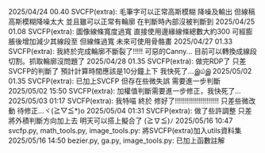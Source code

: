 2025/04/24 00.40 SVCFP(extra): 毛筆字可以正常高斯模糊 降噪及輸出 但線稿高斯模糊降噪太大 並且雖可以正常有輪廓 在判斷時內部沒被判斷到
2025/04/25 01.08 SVCFP(extra): 圖像線條寬度過寬 直接使用邊緣線條總數大約300 可經膨脹後增加減少其線段至 但線條過寬 未來可使用骨骼畫
2025/04/27 01.33 SVCFP(extra): 我終於完成輪廓不斷裂了!!!!! 可惡的Canny... 目前可以轉換成線段切割。抓取輪廓沒問題了
2025/04/28 01.35 SVCFP(extra): 做完RDP了 只差SVCFP的判斷了 預計計算時間應該是10分鐘上下 我快死了...இ௰இ
2025/05/02 01.35 SVCFP(extra): 已加上SVCFP 但存在些微失誤 需要進一步判斷
2025/05/02 15:50 SVCFP(extra): 加權值判斷需要進一步修正，我快死了...
2025/05/03 01:17 SVCFP(extra): 我特喵 終於 修好了!!!!!!!!!!!!!!!!!!!!!! 只差些微改動 待修正...ヾ(≧▽≦*)o
2025/05/04 01:31 SVCFP(extra): 做了些許調整 只差將外積判斷方向加上去 明天可以搭上擬合了 (≧∇≦)ﾉ
2025/05/16 10:47 svcfp.py, math_tools.py, image_tools.py: 將SVCFP(extra)加入utils資料集
2025/05/16 14:50 bezier.py, ga.py, image_tools.py: 已加上函數註解